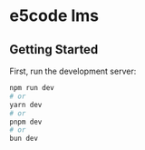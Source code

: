 # e5code lms

## Getting Started


First, run the development server:

```bash
npm run dev
# or
yarn dev
# or
pnpm dev
# or
bun dev
```

